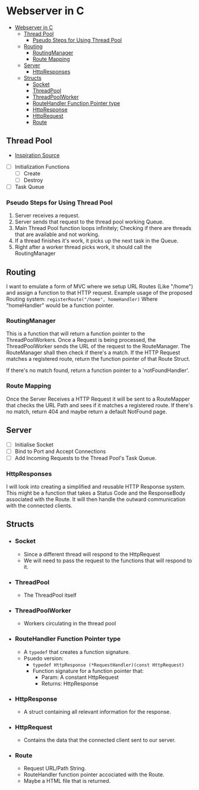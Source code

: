 # Webserver in C

<!--toc:start-->
- [Webserver in C](#webserver-in-c)
  - [Thread Pool](#thread-pool)
    - [Pseudo Steps for Using Thread Pool](#pseudo-steps-for-using-thread-pool)
  - [Routing](#routing)
    - [RoutingManager](#routingmanager)
    - [Route Mapping](#route-mapping)
  - [Server](#server)
    - [HttpResponses](#httpresponses)
  - [Structs](#structs)
    - [Socket](#socket)
    - [ThreadPool](#threadpool)
    - [ThreadPoolWorker](#threadpoolworker)
    - [RouteHandler Function Pointer type](#routehandler-function-pointer-type)
    - [HttpResponse](#httpresponse)
    - [HttpRequest](#httprequest)
    - [Route](#route)
<!--toc:end-->

## Thread Pool

- [Inspiration Source](https://nachtimwald.com/2019/04/12/thread-pool-in-c/)
- [ ] Initialization Functions
  - [ ] Create
  - [ ] Destroy
- [ ] Task Queue

### Pseudo Steps for Using Thread Pool

1. Server receives a request.
2. Server sends that request to the thread pool working Queue.
3. Main Thread Pool function loops infinitely;
Checking if there are threads that are available and not working.
4. If a thread finishes it's work, it picks up the next task in the Queue.
5. Right after a worker thread picks work, it should call the RoutingManager

## Routing

I want to emulate a form of MVC where we setup URL Routes (Like "/home")
and assign a function to that HTTP request.
Example usage of the proposed Routing system:
`registerRoute("/home", homeHandler)`
Where "homeHandler" would be a function pointer.

### RoutingManager

This is a function that will return a function pointer to the ThreadPoolWorkers.
Once a Request is being processed, the ThreadPoolWorker sends the URL of the
request to the RouteManager.
The RouteManager shall then check if there's a match.
If the HTTP Request matches a registered route,
return the function pointer of that Route Struct.

If there's no match found, return a function pointer to a 'notFoundHandler'.

### Route Mapping

Once the Server Receives a HTTP Request it will be sent to a
RouteMapper that checks the URL Path and sees if it matches a
registered route. If there's no match,
return 404 and maybe return a default NotFound page.

## Server

- [ ] Initialise Socket
- [ ] Bind to Port and Accept Connections
- [ ] Add Incoming Requests to the Thread Pool's Task Queue.

### HttpResponses

I will look into creating a simplified and reusable HTTP Response system.
This might be a function that takes a Status Code and the ResponseBody
associated with the Route.
It will then handle the outward communication with the connected clients.

## Structs

- ### Socket

  - Since a different thread will respond to the HttpRequest
  - We will need to pass the request to the functions that will respond to it.

- ### ThreadPool

  - The ThreadPool itself

- ### ThreadPoolWorker

  - Workers circulating in the thread pool

- ### RouteHandler Function Pointer type

  - A `typedef` that creates a function signature.
  - Psuedo version:
    - `typedef HttpResponse (*RequestHandler)(const HttpRequest)`
    - Function signature for a function pointer that:
      - Param: A constant HttpRequest
      - Returns: HttpResponse

- ### HttpResponse

  - A struct containing all relevant information for the response.

- ### HttpRequest

  - Contains the data that the connected client sent to our server.

- ### Route

  - Request URL/Path String.
  - RouteHandler function pointer accociated with the Route.
  - Maybe a HTML file that is returned.

